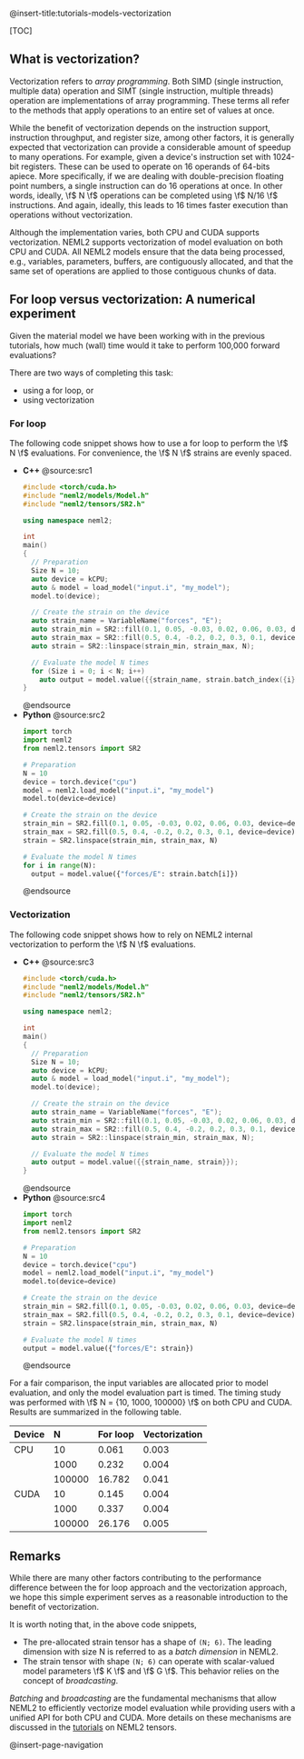 @insert-title:tutorials-models-vectorization

[TOC]

## What is vectorization?

Vectorization refers to *array programming*.  Both SIMD (single instruction, multiple data) operation and SIMT (single instruction, multiple threads) operation are implementations of array programming. These terms all refer to the methods that apply operations to an entire set of values at once.

While the benefit of vectorization depends on the instruction support, instruction throughput, and register size, among other factors, it is generally expected that vectorization can provide a considerable amount of speedup to many operations.  For example, given a device's instruction set with 1024-bit registers. These can be used to operate on 16 operands of 64-bits apiece. More specifically, if we are dealing with double-precision floating point numbers, a single instruction can do 16 operations at once. In other words, ideally, \f$ N \f$ operations can be completed using \f$ N/16 \f$ instructions. And again, ideally, this leads to 16 times faster execution than operations without vectorization.

Although the implementation varies, both CPU and CUDA supports vectorization. NEML2 supports vectorization of model evaluation on both CPU and CUDA.  All NEML2 models ensure that the data being processed, e.g., variables, parameters, buffers, are contiguously allocated, and that the same set of operations are applied to those contiguous chunks of data.

## For loop versus vectorization: A numerical experiment

Given the material model we have been working with in the previous tutorials, how much (wall) time would it take to perform 100,000 forward evaluations?

There are two ways of completing this task:
- using a for loop, or
- using vectorization

### For loop

The following code snippet shows how to use a for loop to perform the \f$ N \f$ evaluations. For convenience, the \f$ N \f$ strains are evenly spaced.

<div class="tabbed">

- <b class="tab-title">C++</b>
  @source:src1
  ```cpp
  #include <torch/cuda.h>
  #include "neml2/models/Model.h"
  #include "neml2/tensors/SR2.h"

  using namespace neml2;

  int
  main()
  {
    // Preparation
    Size N = 10;
    auto device = kCPU;
    auto & model = load_model("input.i", "my_model");
    model.to(device);

    // Create the strain on the device
    auto strain_name = VariableName("forces", "E");
    auto strain_min = SR2::fill(0.1, 0.05, -0.03, 0.02, 0.06, 0.03, device);
    auto strain_max = SR2::fill(0.5, 0.4, -0.2, 0.2, 0.3, 0.1, device);
    auto strain = SR2::linspace(strain_min, strain_max, N);

    // Evaluate the model N times
    for (Size i = 0; i < N; i++)
      auto output = model.value({{strain_name, strain.batch_index({i})}});
  }
  ```
  @endsource
- <b class="tab-title">Python</b>
  @source:src2
  ```python
  import torch
  import neml2
  from neml2.tensors import SR2

  # Preparation
  N = 10
  device = torch.device("cpu")
  model = neml2.load_model("input.i", "my_model")
  model.to(device=device)

  # Create the strain on the device
  strain_min = SR2.fill(0.1, 0.05, -0.03, 0.02, 0.06, 0.03, device=device)
  strain_max = SR2.fill(0.5, 0.4, -0.2, 0.2, 0.3, 0.1, device=device)
  strain = SR2.linspace(strain_min, strain_max, N)

  # Evaluate the model N times
  for i in range(N):
    output = model.value({"forces/E": strain.batch[i]})
  ```
  @endsource

</div>

### Vectorization

The following code snippet shows how to rely on NEML2 internal vectorization to perform the \f$ N \f$ evaluations.

<div class="tabbed">

- <b class="tab-title">C++</b>
  @source:src3
  ```cpp
  #include <torch/cuda.h>
  #include "neml2/models/Model.h"
  #include "neml2/tensors/SR2.h"

  using namespace neml2;

  int
  main()
  {
    // Preparation
    Size N = 10;
    auto device = kCPU;
    auto & model = load_model("input.i", "my_model");
    model.to(device);

    // Create the strain on the device
    auto strain_name = VariableName("forces", "E");
    auto strain_min = SR2::fill(0.1, 0.05, -0.03, 0.02, 0.06, 0.03, device);
    auto strain_max = SR2::fill(0.5, 0.4, -0.2, 0.2, 0.3, 0.1, device);
    auto strain = SR2::linspace(strain_min, strain_max, N);

    // Evaluate the model N times
    auto output = model.value({{strain_name, strain}});
  }
  ```
  @endsource
- <b class="tab-title">Python</b>
  @source:src4
  ```python
  import torch
  import neml2
  from neml2.tensors import SR2

  # Preparation
  N = 10
  device = torch.device("cpu")
  model = neml2.load_model("input.i", "my_model")
  model.to(device=device)

  # Create the strain on the device
  strain_min = SR2.fill(0.1, 0.05, -0.03, 0.02, 0.06, 0.03, device=device)
  strain_max = SR2.fill(0.5, 0.4, -0.2, 0.2, 0.3, 0.1, device=device)
  strain = SR2.linspace(strain_min, strain_max, N)

  # Evaluate the model N times
  output = model.value({"forces/E": strain})
  ```
  @endsource

</div>

For a fair comparison, the input variables are allocated prior to model evaluation, and only the model evaluation part is timed. The timing study was performed with \f$ N = \{10, 1000, 100000\} \f$ on both CPU and CUDA. Results are summarized in the following table.

| Device | N      | For loop | Vectorization |
| :----- | :----- | :------- | :------------ |
| CPU    | 10     | 0.061    | 0.003         |
|        | 1000   | 0.232    | 0.004         |
|        | 100000 | 16.782   | 0.041         |
| CUDA   | 10     | 0.145    | 0.004         |
|        | 1000   | 0.337    | 0.004         |
|        | 100000 | 26.176   | 0.005         |

## Remarks

While there are many other factors contributing to the performance difference between the for loop approach and the vectorization approach, we hope this simple experiment serves as a reasonable introduction to the benefit of vectorization.

It is worth noting that, in the above code snippets,
- The pre-allocated strain tensor has a shape of `(N; 6)`. The leading dimension with size N is referred to as a *batch dimension* in NEML2.
- The strain tensor with shape `(N; 6)` can operate with scalar-valued model parameters \f$ K \f$ and \f$ G \f$. This behavior relies on the concept of *broadcasting*.

*Batching* and *broadcasting* are the fundamental mechanisms that allow NEML2 to efficiently vectorize model evaluation while providing users with a unified API for both CPU and CUDA. More details on these mechanisms are discussed in the [tutorials](#tutorials-tensors) on NEML2 tensors.

@insert-page-navigation
